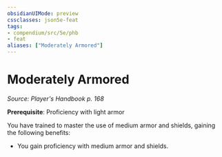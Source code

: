 ```yaml
---
obsidianUIMode: preview
cssclasses: json5e-feat
tags:
- compendium/src/5e/phb
- feat
aliases: ["Moderately Armored"]
---
```

# Moderately Armored
*Source: Player's Handbook p. 168*  

**Prerequisite**: Proficiency with light armor

You have trained to master the use of medium armor and shields, gaining the following benefits:

- You gain proficiency with medium armor and shields.